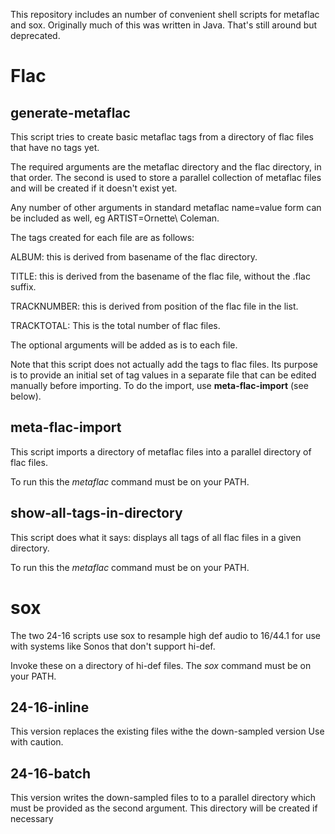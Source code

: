 This repository includes an number of convenient shell scripts for metaflac and sox.
Originally much of this was written in Java. That's still around but deprecated.
<h1>Flac</h1>

<h2>generate-metaflac</h2> 
This script tries to create basic metaflac tags from a directory of flac files that have no tags yet.

The required arguments are the metaflac directory and the flac directory, in that order.  The second is used to store a parallel collection of metaflac files and will be created if it doesn't exist yet.

Any number of other arguments in standard metaflac name=value form can be included as well, eg  ARTIST=Ornette\ Coleman.

The tags created for each file are as follows:

ALBUM: this is derived from basename of the flac directory.

TITLE: this is derived from the basename of the flac file, without the .flac suffix.

TRACKNUMBER: this is derived from position of the flac file in the list.

TRACKTOTAL: This is the total number of flac files.

The optional arguments will be added as is to each file.

Note that this script does not actually add the tags to flac files.  Its purpose is to provide an initial set of tag values in a separate file that can be edited manually before importing. To do the import, use **meta-flac-import** (see below).

<h2>meta-flac-import</h2>
This  script imports a directory of metaflac files into a parallel directory of flac files.

To run this the *metaflac* command must be on your PATH.

<h2>show-all-tags-in-directory</h2>
This script does what it says: displays all tags of all flac files in a given directory.

To run this the *metaflac* command must be on your PATH.

<h1>sox</h1>
The two 24-16 scripts use sox to resample high def audio  to 16/44.1 for use with systems like Sonos that don't support hi-def.

Invoke these on a directory of hi-def files.  The *sox* command must be on your PATH.

<h2>24-16-inline</h2> 
This version replaces the existing files withe the down-sampled version  Use with caution.

<h2>24-16-batch</h2>
This version writes the down-sampled files to to a parallel directory which must be provided as the second argument. This directory will be created if necessary








